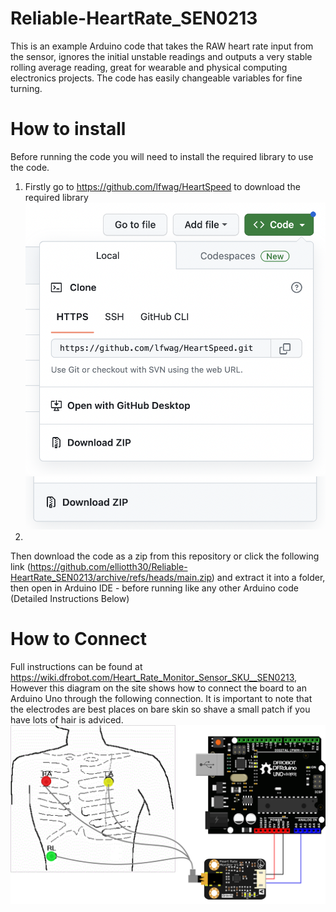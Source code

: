 # Reliable-HeartRate_SEN0213
This is an example Arduino code that takes the RAW heart rate input from the sensor, ignores the initial unstable readings and outputs a very stable rolling average reading, great for wearable and physical computing electronics projects. The code has easily changeable variables for fine turning.

# How to install
Before running the code you will need to install the required library to use the code.
1. Firstly go to https://github.com/lfwag/HeartSpeed to download the required library
![](https://github.com/elliotth30/Reliable-HeartRate_SEN0213/blob/main/README_Images/_Download_Library.png)
![](https://github.com/elliotth30/Reliable-HeartRate_SEN0213/blob/main/README_Images/_Download_ZIP.png)
2. 

Then download the code as a zip from this repository or click the following link (https://github.com/elliotth30/Reliable-HeartRate_SEN0213/archive/refs/heads/main.zip) and extract it into a folder, then open in Arduino IDE - before running like any other Arduino code (Detailed Instructions Below)




# How to Connect
Full instructions can be found at https://wiki.dfrobot.com/Heart_Rate_Monitor_Sensor_SKU__SEN0213, However this diagram on the site shows how to connect the board to an Arduino Uno through the following connection.
It is important to note that the electrodes are best places on bare skin so shave a small patch if you have lots of hair is adviced.
![](https://github.com/elliotth30/Reliable-HeartRate_SEN0213/blob/main/README_Images/_dfrobot_Connections.png)
